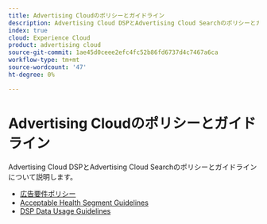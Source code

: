 ```yaml
---
title: Advertising Cloudのポリシーとガイドライン
description: Advertising Cloud DSPとAdvertising Cloud Searchのポリシーとガイドラインについて説明します。
index: true
cloud: Experience Cloud
product: advertising cloud
source-git-commit: 1ae45d0ceee2efc4fc52b86fd6737d4c7467a6ca
workflow-type: tm+mt
source-wordcount: '47'
ht-degree: 0%

---
```


# Advertising Cloudのポリシーとガイドライン

Advertising Cloud DSPとAdvertising Cloud Searchのポリシーとガイドラインについて説明します。

* [広告要件ポリシー](/help/policies/ad-requirements-policy.md)
* [Acceptable Health Segment Guidelines](/help/policies/health-segment-guidelines.md)
* [DSP Data Usage Guidelines](/help/policies/data-usage-guidelines.md)
